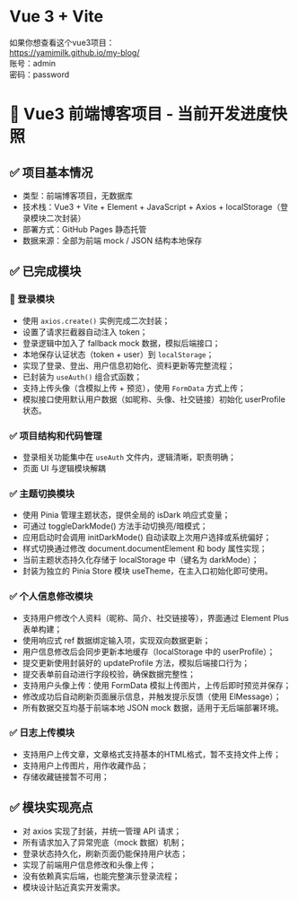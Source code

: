 # Vue 3 + Vite

如果你想查看这个vue3项目：  
 https://yamimilk.github.io/my-blog/  
账号：admin  
密码：password     

# 🧠 Vue3 前端博客项目 - 当前开发进度快照

## ✅ 项目基本情况
- 类型：前端博客项目，无数据库
- 技术栈：Vue3 + Vite + Element + JavaScript + Axios + localStorage（登录模块二次封装）
- 部署方式：GitHub Pages 静态托管
- 数据来源：全部为前端 mock / JSON 结构本地保存

## ✅ 已完成模块

### 🔐 登录模块
- 使用 `axios.create()` 实例完成二次封装；
- 设置了请求拦截器自动注入 token；
- 登录逻辑中加入了 fallback mock 数据，模拟后端接口；
- 本地保存认证状态（token + user）到 `localStorage`；
- 实现了登录、登出、用户信息初始化、资料更新等完整流程；
- 已封装为 `useAuth()` 组合式函数；
- 支持上传头像（含模拟上传 + 预览），使用 `FormData` 方式上传；
- 模拟接口使用默认用户数据（如昵称、头像、社交链接）初始化 userProfile 状态。

### ✅ 项目结构和代码管理
- 登录相关功能集中在 `useAuth` 文件内，逻辑清晰，职责明确；
- 页面 UI 与逻辑模块解耦

### ✅ 主题切换模块
- 使用 Pinia 管理主题状态，提供全局的 isDark 响应式变量；
- 可通过 toggleDarkMode() 方法手动切换亮/暗模式；
- 应用启动时会调用 initDarkMode() 自动读取上次用户选择或系统偏好；
- 样式切换通过修改 document.documentElement 和 body 属性实现；
- 当前主题状态持久化存储于 localStorage 中（键名为 darkMode）；
- 封装为独立的 Pinia Store 模块 useTheme，在主入口初始化即可使用。

### ✅ 个人信息修改模块
- 支持用户修改个人资料（昵称、简介、社交链接等），界面通过 Element Plus 表单构建；
- 使用响应式 ref 数据绑定输入项，实现双向数据更新；
- 用户信息修改后会同步更新本地缓存（localStorage 中的 userProfile）；
- 提交更新使用封装好的 updateProfile 方法，模拟后端接口行为；
- 提交表单前自动进行字段校验，确保数据完整性；
- 支持用户头像上传：使用 FormData 模拟上传图片，上传后即时预览并保存；
- 修改成功后自动刷新页面展示信息，并触发提示反馈（使用 ElMessage）；
- 所有数据交互均基于前端本地 JSON mock 数据，适用于无后端部署环境。

### ✅ 日志上传模块
- 支持用户上传文章，文章格式支持基本的HTML格式，暂不支持文件上传；
- 支持用户上传图片，用作收藏作品；
- 存储收藏链接暂不可用；

## ✅ 模块实现亮点
- 对 axios 实现了封装，并统一管理 API 请求；
- 所有请求加入了异常兜底（mock 数据）机制；
- 登录状态持久化，刷新页面仍能保持用户状态；
- 实现了前端用户信息修改和头像上传；
- 没有依赖真实后端，也能完整演示登录流程；
- 模块设计贴近真实开发需求。




